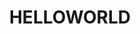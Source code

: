 <!---
miumouOVO/miumouOVO is a ✨ special ✨ repository because its `README.md` (this file) appears on your GitHub profile.
You can click the Preview link to take a look at your changes.
--->
<h1 style="text-align:center;">HELLOWORLD</h1>
